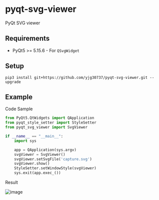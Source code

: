 # pyqt-svg-viewer
PyQt SVG viewer

## Requirements
* PyQt5 >= 5.15.6 - For `QSvgWidget`

## Setup
```pip3 install git+https://github.com/yjg30737/pyqt-svg-viewer.git --upgrade```

## Example
Code Sample
```python
from PyQt5.QtWidgets import QApplication
from pyqt_style_setter import StyleSetter
from pyqt_svg_viewer import SvgViewer

if __name__ == "__main__":
    import sys

    app = QApplication(sys.argv)
    svgViewer = SvgViewer()
    svgViewer.setSvgFile('capture.svg')
    svgViewer.show()
    StyleSetter.setWindowStyle(svgViewer)
    sys.exit(app.exec_())
```

Result

![image](https://user-images.githubusercontent.com/55078043/160336283-617857ac-9ccf-4dd5-87db-48600729c115.png)




